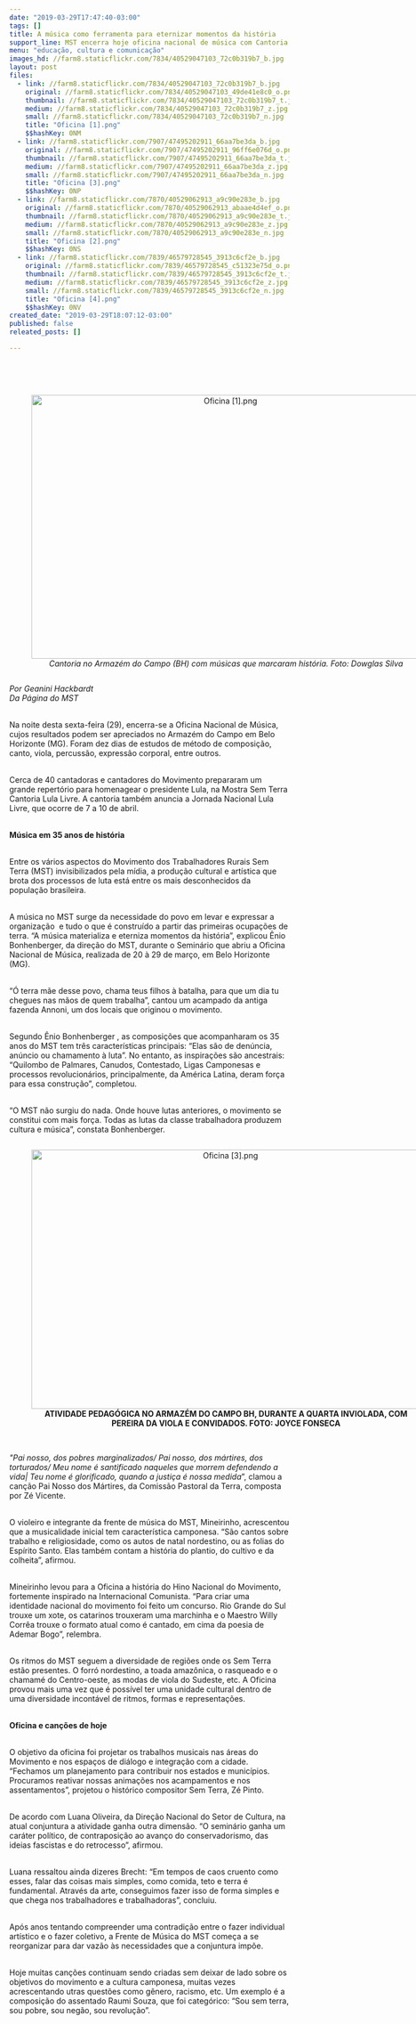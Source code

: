 ```yaml
---
date: "2019-03-29T17:47:40-03:00"
tags: []
title: A música como ferramenta para eternizar momentos da história
support_line: MST encerra hoje oficina nacional de música com Cantoria Lula Livre
menu: "educação, cultura e comunicação"
images_hd: //farm8.staticflickr.com/7834/40529047103_72c0b319b7_b.jpg
layout: post
files:
  - link: //farm8.staticflickr.com/7834/40529047103_72c0b319b7_b.jpg
    original: //farm8.staticflickr.com/7834/40529047103_49de41e8c0_o.png
    thumbnail: //farm8.staticflickr.com/7834/40529047103_72c0b319b7_t.jpg
    medium: //farm8.staticflickr.com/7834/40529047103_72c0b319b7_z.jpg
    small: //farm8.staticflickr.com/7834/40529047103_72c0b319b7_n.jpg
    title: "Oficina [1].png"
    $$hashKey: 0NM
  - link: //farm8.staticflickr.com/7907/47495202911_66aa7be3da_b.jpg
    original: //farm8.staticflickr.com/7907/47495202911_96ff6e076d_o.png
    thumbnail: //farm8.staticflickr.com/7907/47495202911_66aa7be3da_t.jpg
    medium: //farm8.staticflickr.com/7907/47495202911_66aa7be3da_z.jpg
    small: //farm8.staticflickr.com/7907/47495202911_66aa7be3da_n.jpg
    title: "Oficina [3].png"
    $$hashKey: 0NP
  - link: //farm8.staticflickr.com/7870/40529062913_a9c90e283e_b.jpg
    original: //farm8.staticflickr.com/7870/40529062913_abaae4d4ef_o.png
    thumbnail: //farm8.staticflickr.com/7870/40529062913_a9c90e283e_t.jpg
    medium: //farm8.staticflickr.com/7870/40529062913_a9c90e283e_z.jpg
    small: //farm8.staticflickr.com/7870/40529062913_a9c90e283e_n.jpg
    title: "Oficina [2].png"
    $$hashKey: 0NS
  - link: //farm8.staticflickr.com/7839/46579728545_3913c6cf2e_b.jpg
    original: //farm8.staticflickr.com/7839/46579728545_c51323e75d_o.png
    thumbnail: //farm8.staticflickr.com/7839/46579728545_3913c6cf2e_t.jpg
    medium: //farm8.staticflickr.com/7839/46579728545_3913c6cf2e_z.jpg
    small: //farm8.staticflickr.com/7839/46579728545_3913c6cf2e_n.jpg
    title: "Oficina [4].png"
    $$hashKey: 0NV
created_date: "2019-03-29T18:07:12-03:00"
published: false
releated_posts: []

---
```

<p><br />
&nbsp;</p>

<div style="text-align:center">
<figure class="image" style="display:inline-block"><img alt="Oficina [1].png" height="474" src="//farm8.staticflickr.com/7834/40529047103_72c0b319b7_b.jpg" width="700" />
<figcaption><em>Cantoria no Armaz&eacute;m do Campo (BH) com m&uacute;sicas que marcaram hist&oacute;ria. Foto: Dowglas Silva</em></figcaption>
</figure>
</div>

<p><em>Por Geanini Hackbardt<br />
Da P&aacute;gina do MST</em></p>

<p><br />
Na noite desta sexta-feira (29), encerra-se a Oficina Nacional de M&uacute;sica, cujos resultados podem ser apreciados no Armaz&eacute;m do Campo em Belo Horizonte (MG). Foram dez dias de estudos de m&eacute;todo de composi&ccedil;&atilde;o, canto, viola, percuss&atilde;o, express&atilde;o corporal, entre outros.</p>

<p><br />
Cerca de 40 cantadoras e cantadores do Movimento prepararam um grande repert&oacute;rio para homenagear o presidente Lula, na Mostra Sem Terra Cantoria Lula Livre. A cantoria tamb&eacute;m anuncia a Jornada Nacional Lula Livre, que ocorre de 7 a 10 de abril.</p>

<p><br />
<strong>M&uacute;sica em 35 anos de hist&oacute;ria</strong></p>

<p><br />
Entre os v&aacute;rios aspectos do Movimento dos Trabalhadores Rurais Sem Terra (MST) invisibilizados pela m&iacute;dia, a produ&ccedil;&atilde;o cultural e art&iacute;stica que brota dos processos de luta est&aacute; entre os mais desconhecidos da popula&ccedil;&atilde;o brasileira.</p>

<p><br />
A m&uacute;sica no MST surge da necessidade do povo em levar e expressar a organiza&ccedil;&atilde;o&nbsp; e tudo o que &eacute; constru&iacute;do a partir das primeiras ocupa&ccedil;&otilde;es de terra. &ldquo;A m&uacute;sica materializa e eterniza momentos da hist&oacute;ria&rdquo;, explicou &Ecirc;nio Bonhenberger, da dire&ccedil;&atilde;o do MST, durante o Semin&aacute;rio que abriu a Oficina Nacional de M&uacute;sica, realizada de 20 &agrave; 29 de mar&ccedil;o, em Belo Horizonte (MG).</p>

<p><br />
&ldquo;&Oacute; terra m&atilde;e desse povo, chama teus filhos &agrave; batalha, para que um dia tu chegues nas m&atilde;os de quem trabalha&rdquo;, cantou um acampado da antiga fazenda Annoni, um dos locais que originou o movimento.</p>

<p><br />
Segundo &Ecirc;nio Bonhenberger , as composi&ccedil;&otilde;es que acompanharam os 35 anos do MST tem tr&ecirc;s caracter&iacute;sticas principais: &ldquo;Elas s&atilde;o de den&uacute;ncia, an&uacute;ncio ou chamamento &agrave; luta&rdquo;. No entanto, as inspira&ccedil;&otilde;es s&atilde;o ancestrais: &ldquo;Quilombo de Palmares, Canudos, Contestado, Ligas Camponesas e processos revolucion&aacute;rios, principalmente, da Am&eacute;rica Latina, deram for&ccedil;a para essa constru&ccedil;&atilde;o&rdquo;, completou.</p>

<p><br />
&ldquo;O MST n&atilde;o surgiu do nada. Onde houve lutas anteriores, o movimento se constitui com mais for&ccedil;a. Todas as lutas da classe trabalhadora produzem cultura e m&uacute;sica&rdquo;, constata Bonhenberger.</p>

<div style="text-align:center">
<figure class="image" style="display:inline-block"><img alt="Oficina [3].png" height="466" src="//farm8.staticflickr.com/7907/47495202911_66aa7be3da_b.jpg" width="700" />
<figcaption><strong>ATIVIDADE PEDAG&Oacute;GICA NO ARMAZ&Eacute;M DO CAMPO BH, DURANTE A QUARTA INVIOLADA, COM PEREIRA DA VIOLA E CONVIDADOS. FOTO: JOYCE FONSECA</strong></figcaption>
</figure>
</div>

<p><br />
<em>&quot;Pai nosso, dos pobres marginalizados/ Pai nosso, dos m&aacute;rtires, dos torturados/ Meu nome &eacute; santificado naqueles que morrem defendendo a vida| Teu nome &eacute; glorificado, quando a justi&ccedil;a &eacute; nossa medida</em>&rdquo;, clamou a can&ccedil;&atilde;o Pai Nosso dos M&aacute;rtires, da Comiss&atilde;o Pastoral da Terra, composta por Z&eacute; Vicente.</p>

<p><br />
O violeiro e integrante da frente de m&uacute;sica do MST, Mineirinho, acrescentou que a musicalidade inicial tem caracter&iacute;stica camponesa. &ldquo;S&atilde;o cantos sobre trabalho e religiosidade, como os autos de natal nordestino, ou as folias do Esp&iacute;rito Santo. Elas tamb&eacute;m contam a hist&oacute;ria do plantio, do cultivo e da colheita&rdquo;, afirmou.</p>

<p><br />
Mineirinho levou para a Oficina a hist&oacute;ria do Hino Nacional do Movimento, fortemente inspirado na Internacional Comunista. &ldquo;Para criar uma identidade nacional do movimento foi feito um concurso. Rio Grande do Sul trouxe um xote, os catarinos trouxeram uma marchinha e o Maestro Willy Corr&ecirc;a trouxe o formato atual como &eacute; cantado, em cima da poesia de Ademar Bogo&rdquo;, relembra.</p>

<p><br />
Os ritmos do MST seguem a diversidade de regi&otilde;es onde os Sem Terra est&atilde;o presentes. O forr&oacute; nordestino, a toada amaz&ocirc;nica, o rasqueado e o chamam&eacute; do Centro-oeste, as modas de viola do Sudeste, etc. A Oficina provou mais uma vez que &eacute; poss&iacute;vel ter uma unidade cultural dentro de uma diversidade incont&aacute;vel de ritmos, formas e representa&ccedil;&otilde;es.</p>

<p><br />
<strong>Oficina e can&ccedil;&otilde;es de hoje</strong></p>

<p><br />
O objetivo da oficina foi projetar os trabalhos musicais nas &aacute;reas do Movimento e nos espa&ccedil;os de di&aacute;logo e integra&ccedil;&atilde;o com a cidade. &ldquo;Fechamos um planejamento para contribuir nos estados e munic&iacute;pios. Procuramos reativar nossas anima&ccedil;&otilde;es nos acampamentos e nos assentamentos&rdquo;, projetou o hist&oacute;rico compositor Sem Terra, Z&eacute; Pinto.</p>

<p><br />
De acordo com Luana Oliveira, da Dire&ccedil;&atilde;o Nacional do Setor de Cultura, na atual conjuntura a atividade ganha outra dimens&atilde;o. &ldquo;O semin&aacute;rio ganha um car&aacute;ter pol&iacute;tico, de contraposi&ccedil;&atilde;o ao avan&ccedil;o do conservadorismo, das ideias fascistas e do retrocesso&rdquo;, afirmou.</p>

<p><br />
Luana ressaltou ainda dizeres Brecht: &ldquo;Em tempos de caos cruento como esses, falar das coisas mais simples, como comida, teto e terra &eacute; fundamental. Atrav&eacute;s da arte, conseguimos fazer isso de forma simples e que chega nos trabalhadores e trabalhadoras&rdquo;, concluiu.</p>

<p><br />
Ap&oacute;s anos tentando compreender uma contradi&ccedil;&atilde;o entre o fazer individual art&iacute;stico e o fazer coletivo, a Frente de M&uacute;sica do MST come&ccedil;a a se reorganizar para dar vaz&atilde;o &agrave;s necessidades que a conjuntura imp&otilde;e.</p>

<p><br />
Hoje muitas can&ccedil;&otilde;es continuam sendo criadas sem deixar de lado sobre os objetivos do movimento e a cultura camponesa, muitas vezes acrescentando utras quest&otilde;es como g&ecirc;nero, racismo, etc. Um exemplo &eacute; a composi&ccedil;&atilde;o do assentado Raumi Souza, que foi categ&oacute;rico: &ldquo;Sou sem terra, sou pobre, sou neg&atilde;o, sou revolu&ccedil;&atilde;o&rdquo;. &nbsp;</p>

<p>&nbsp;</p>
